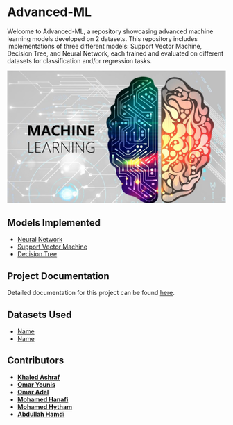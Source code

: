 # Advanced-ML
Welcome to Advanced-ML, a repository showcasing advanced machine learning models developed on 2 datasets. This repository includes implementations of three different models: Support Vector Machine, Decision Tree, and Neural Network, each trained and evaluated on different datasets for classification and/or regression tasks.



![Project Logo](./Machine-Learning.JPG)

## Models Implemented

- [Neural Network](./NN)
- [Support Vector Machine](./SVM)
- [Decision Tree](./Decision%20Tree)

## Project Documentation

Detailed documentation for this project can be found [here](https://drive.google.com/drive/folders/1zp2Bj7vW0UkP-vzff4JIL9z9_1L1FnN7).


## Datasets Used

- [Name](link/to/dataset1) 
- [Name](link/to/dataset2)

## Contributors
- [**Khaled Ashraf**](https://github.com/khaaaleed-5)
- [**Omar Younis**](https://github.com/oyounis19)
- [**Omar Adel**](https://github.com/omar55549)
- [**Mohamed Hanafi**](https://github.com/mohamedhanfi)
- [**Mohamed Hytham**](https://github.com/MedoHaytham)
- [**Abdullah Hamdi**](https://github.com/AbdullaAlshayeb)
